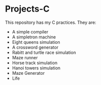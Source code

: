 # Projects-C
This repository has my C practices.
They are:
 * A simple compiler
 * A simpletron machine
 * Eight queens simulation
 * A crossword generator
 * Rabitt and turtle race simulation
 * Maze runner
 * Horse track simulation
 * Hanoi towers simulation
 * Maze Generator
 * Life

